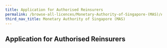 ```yaml
---
title: Application for Authorised Reinsurers
permalink: /browse-all-licences/Monetary-Authority-of-Singapore-(MAS)/Application-for-Authorised-Reinsurers
third_nav_title: Monetary Authority of Singapore (MAS)
---
```

## Application for Authorised Reinsurers

